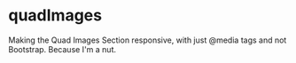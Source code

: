 # quadImages
Making the Quad Images Section responsive, with just @media tags and not Bootstrap. Because I'm a nut.
